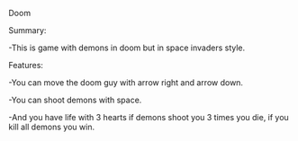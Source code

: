 Doom

Summary:

-This is game with demons in doom but in space invaders style.

Features:

-You can move the doom guy with arrow right and arrow down.

-You can shoot demons with space.

-And you have life with 3 hearts if demons shoot you 3 times you die, if you kill all demons you win.